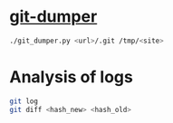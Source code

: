 # [git-dumper](https://github.com/arthaud/git-dumper)
```sh
./git_dumper.py <url>/.git /tmp/<site>
```

# Analysis of logs
```sh
git log
git diff <hash_new> <hash_old>
```
